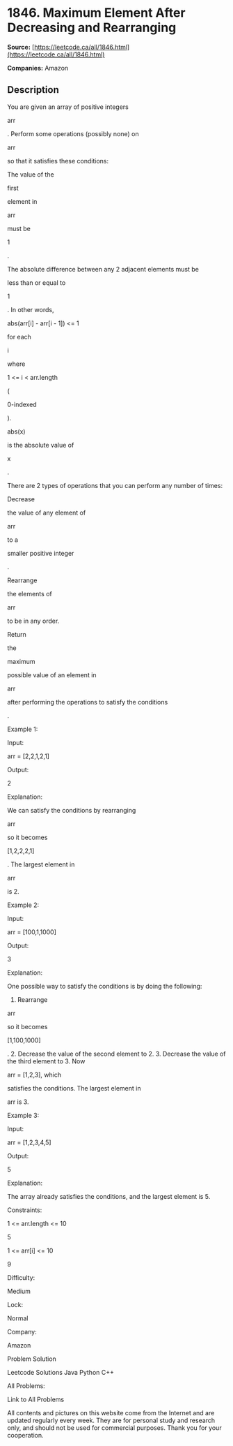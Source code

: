 # 1846. Maximum Element After Decreasing and Rearranging

**Source:** [https://leetcode.ca/all/1846.html](https://leetcode.ca/all/1846.html)

**Companies:** Amazon

## Description

You are given an array of positive integers

arr

. Perform some operations (possibly none) on

arr

so that it satisfies these conditions:

The value of the

first

element in

arr

must be

1

.

The absolute difference between any 2 adjacent elements must be

less than or equal to

1

. In other words,

abs(arr[i] - arr[i - 1]) <= 1

for each

i

where

1 <= i < arr.length

(

0-indexed

).

abs(x)

is the absolute value of

x

.

There are 2 types of operations that you can perform any number of times:

Decrease

the value of any element of

arr

to a

smaller positive integer

.

Rearrange

the elements of

arr

to be in any order.

Return

the

maximum

possible value of an element in

arr

after performing the operations to satisfy the conditions

.

Example 1:

Input:

arr = [2,2,1,2,1]

Output:

2

Explanation:

We can satisfy the conditions by rearranging

arr

so it becomes

[1,2,2,2,1]

.
The largest element in

arr

is 2.

Example 2:

Input:

arr = [100,1,1000]

Output:

3

Explanation:

One possible way to satisfy the conditions is by doing the following:
1. Rearrange

arr

so it becomes

[1,100,1000]

.
2. Decrease the value of the second element to 2.
3. Decrease the value of the third element to 3.
Now

arr = [1,2,3], which

satisfies the conditions.
The largest element in

arr is 3.

Example 3:

Input:

arr = [1,2,3,4,5]

Output:

5

Explanation:

The array already satisfies the conditions, and the largest element is 5.

Constraints:

1 <= arr.length <= 10

5

1 <= arr[i] <= 10

9

Difficulty:

Medium

Lock:

Normal

Company:

Amazon

Problem Solution

Leetcode Solutions Java Python C++

All Problems:

Link to All Problems

All contents and pictures on this website come from the Internet and are updated regularly every week. They are for personal study and research only, and should not be used for commercial purposes. Thank you for your cooperation.

